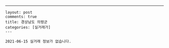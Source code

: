 ---
    layout: post
    comments: true
    title: 경상남도 의령군
    categories: [실거래가]
    ---

    2021-06-15 실거래 정보가 없습니다.

    